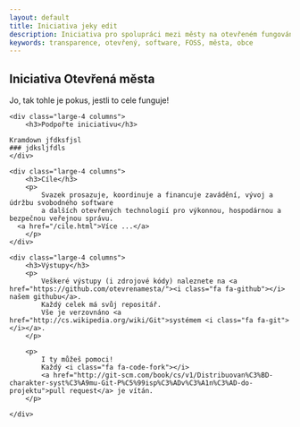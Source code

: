 ```yaml
---
layout: default
title: Iniciativa jeky edit
description: Iniciativa pro spolupráci mezi městy na otevřeném fungování radnic
keywords: transparence, otevřený, software, FOSS, města, obce
---
```

## Iniciativa Otevřená města

Jo, tak tohle je pokus, jestli to cele funguje!

<div class="row">

	<div class="large-4 columns">
		<h3>Podpořte iniciativu</h3>

    Kramdown jfdksfjsl
    ### jdksljfdls
	</div>

	<div class="large-4 columns">
		<h3>Cíle</h3>
		<p>
			Svazek prosazuje, koordinuje a financuje zavádění, vývoj a údržbu svobodného software
			a dalších otevřených technologií pro výkonnou, hospodárnou a bezpečnou veřejnou správu.
      <a href="/cile.html">Více ...</a>
		</p>
	</div>

	<div class="large-4 columns">
		<h3>Výstupy</h3>
		<p>
			Veškeré výstupy (i zdrojové kódy) naleznete na <a href="https://github.com/otevrenamesta/"><i class="fa fa-github"></i> našem githubu</a>.
			Každý celek má svůj repositář.
			Vše je verzovnáno <a href="http://cs.wikipedia.org/wiki/Git">systémem <i class="fa fa-git"></i></a>.
		</p>

		<p>
			I ty můžeš pomoci!
			Každý <i class="fa fa-code-fork"></i>
			<a href="http://git-scm.com/book/cs/v1/Distribuovan%C3%BD-charakter-syst%C3%A9mu-Git-P%C5%99isp%C3%ADv%C3%A1n%C3%AD-do-projektu">pull request</a> je vítán.
		</p>

	</div>

</div>